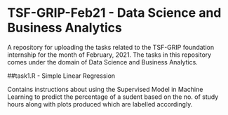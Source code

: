 # TSF-GRIP-Feb21 - Data Science and Business Analytics

A repository for uploading the tasks related to the TSF-GRIP foundation internship for the month of February, 2021.
The tasks in this repository comes under the domain of Data Science and Business Analytics.

##task1.R - Simple Linear Regression

Contains instructions about using the Supervised Model in Machine Learning to predict the percentage of a sudent based on the no. of study hours along with plots produced which are labelled accordingly.